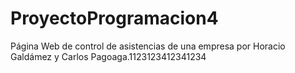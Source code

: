 ProyectoProgramacion4
=====================

Página Web de control de asistencias de una empresa por Horacio Galdámez y Carlos Pagoaga.1123123412341234
